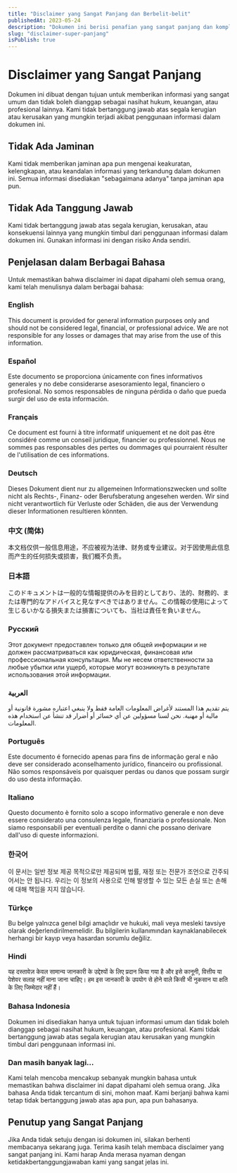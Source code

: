 ```yaml
---
title: "Disclaimer yang Sangat Panjang dan Berbelit-belit"
publishedAt: 2023-05-24
description: "Dokumen ini berisi penafian yang sangat panjang dan kompleks bahwa kami tidak bertanggung jawab atas apa pun."
slug: "disclaimer-super-panjang"
isPublish: true
---
```


# Disclaimer yang Sangat Panjang

Dokumen ini dibuat dengan tujuan untuk memberikan informasi yang sangat umum dan tidak boleh dianggap sebagai nasihat hukum, keuangan, atau profesional lainnya. Kami tidak bertanggung jawab atas segala kerugian atau kerusakan yang mungkin terjadi akibat penggunaan informasi dalam dokumen ini.

## Tidak Ada Jaminan

Kami tidak memberikan jaminan apa pun mengenai keakuratan, kelengkapan, atau keandalan informasi yang terkandung dalam dokumen ini. Semua informasi disediakan "sebagaimana adanya" tanpa jaminan apa pun.

## Tidak Ada Tanggung Jawab

Kami tidak bertanggung jawab atas segala kerugian, kerusakan, atau konsekuensi lainnya yang mungkin timbul dari penggunaan informasi dalam dokumen ini. Gunakan informasi ini dengan risiko Anda sendiri.

## Penjelasan dalam Berbagai Bahasa

Untuk memastikan bahwa disclaimer ini dapat dipahami oleh semua orang, kami telah menulisnya dalam berbagai bahasa:

### English
This document is provided for general information purposes only and should not be considered legal, financial, or professional advice. We are not responsible for any losses or damages that may arise from the use of this information.

### Español
Este documento se proporciona únicamente con fines informativos generales y no debe considerarse asesoramiento legal, financiero o profesional. No somos responsables de ninguna pérdida o daño que pueda surgir del uso de esta información.

### Français
Ce document est fourni à titre informatif uniquement et ne doit pas être considéré comme un conseil juridique, financier ou professionnel. Nous ne sommes pas responsables des pertes ou dommages qui pourraient résulter de l'utilisation de ces informations.

### Deutsch
Dieses Dokument dient nur zu allgemeinen Informationszwecken und sollte nicht als Rechts-, Finanz- oder Berufsberatung angesehen werden. Wir sind nicht verantwortlich für Verluste oder Schäden, die aus der Verwendung dieser Informationen resultieren könnten.

### 中文 (简体)
本文档仅供一般信息用途，不应被视为法律、财务或专业建议。对于因使用此信息而产生的任何损失或损害，我们概不负责。

### 日本語
このドキュメントは一般的な情報提供のみを目的としており、法的、財務的、または専門的なアドバイスと見なすべきではありません。この情報の使用によって生じるいかなる損失または損害についても、当社は責任を負いません。

### Русский
Этот документ предоставлен только для общей информации и не должен рассматриваться как юридическая, финансовая или профессиональная консультация. Мы не несем ответственности за любые убытки или ущерб, которые могут возникнуть в результате использования этой информации.

### العربية
يتم تقديم هذا المستند لأغراض المعلومات العامة فقط ولا ينبغي اعتباره مشورة قانونية أو مالية أو مهنية. نحن لسنا مسؤولين عن أي خسائر أو أضرار قد تنشأ عن استخدام هذه المعلومات.

### Português
Este documento é fornecido apenas para fins de informação geral e não deve ser considerado aconselhamento jurídico, financeiro ou profissional. Não somos responsáveis por quaisquer perdas ou danos que possam surgir do uso desta informação.

### Italiano
Questo documento è fornito solo a scopo informativo generale e non deve essere considerato una consulenza legale, finanziaria o professionale. Non siamo responsabili per eventuali perdite o danni che possano derivare dall'uso di queste informazioni.

### 한국어
이 문서는 일반 정보 제공 목적으로만 제공되며 법률, 재정 또는 전문가 조언으로 간주되어서는 안 됩니다. 우리는 이 정보의 사용으로 인해 발생할 수 있는 모든 손실 또는 손해에 대해 책임을 지지 않습니다.

### Türkçe
Bu belge yalnızca genel bilgi amaçlıdır ve hukuki, mali veya mesleki tavsiye olarak değerlendirilmemelidir. Bu bilgilerin kullanımından kaynaklanabilecek herhangi bir kayıp veya hasardan sorumlu değiliz.

### Hindi
यह दस्तावेज़ केवल सामान्य जानकारी के उद्देश्यों के लिए प्रदान किया गया है और इसे कानूनी, वित्तीय या पेशेवर सलाह नहीं माना जाना चाहिए। हम इस जानकारी के उपयोग से होने वाले किसी भी नुकसान या क्षति के लिए जिम्मेदार नहीं हैं।

### Bahasa Indonesia
Dokumen ini disediakan hanya untuk tujuan informasi umum dan tidak boleh dianggap sebagai nasihat hukum, keuangan, atau profesional. Kami tidak bertanggung jawab atas segala kerugian atau kerusakan yang mungkin timbul dari penggunaan informasi ini.

### Dan masih banyak lagi...

Kami telah mencoba mencakup sebanyak mungkin bahasa untuk memastikan bahwa disclaimer ini dapat dipahami oleh semua orang. Jika bahasa Anda tidak tercantum di sini, mohon maaf. Kami berjanji bahwa kami tetap tidak bertanggung jawab atas apa pun, apa pun bahasanya.

## Penutup yang Sangat Panjang

Jika Anda tidak setuju dengan isi dokumen ini, silakan berhenti membacanya sekarang juga. Terima kasih telah membaca disclaimer yang sangat panjang ini. Kami harap Anda merasa nyaman dengan ketidakbertanggungjawaban kami yang sangat jelas ini.